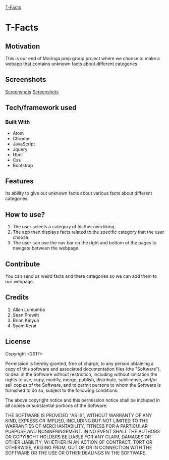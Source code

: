 [T-Facts](https://syamkerai.github.io/group_project/)
# T-Facts

## Motivation
 This is our end of Moringa prep group project where we choose to make a webapp that contains unknown facts about different categories.
## Screenshots
[Screenshots](images/readme/Screenshots)
[Screenshots](images/readme/Screenshots1)
## Tech/framework used
### Built With
* Atom
* Chrome
* JavaScript
* Jquery
* Html
* Css
* Bootstrap

## Features
Its ability to give out unknown facts about various facts about different categories.

## How to use?
1. The user selects a category of his/her own liking
2. The app then displays facts related to the specific category that the user choose.
3. The user can use the nav bar on the right and bottom of the pages to navigate between the webpage.

## Contribute
You can send us weird facts and there categories so we can add them to our webpage.

## Credits
1. Allan Lumumba
2. Sean Prewitt
3. Brian Kinyua
4. Syam Kerai

## License
Copyright <2017> 

Permission is hereby granted, free of charge, to any person obtaining a copy of this software and associated documentation files (the "Software"), to deal in the Software without restriction, including without limitation the rights to use, copy, modify, merge, publish, distribute, sublicense, and/or sell copies of the Software, and to permit persons to whom the Software is furnished to do so, subject to the following conditions:

The above copyright notice and this permission notice shall be included in all copies or substantial portions of the Software.

THE SOFTWARE IS PROVIDED "AS IS", WITHOUT WARRANTY OF ANY KIND, EXPRESS OR IMPLIED, INCLUDING BUT NOT LIMITED TO THE WARRANTIES OF MERCHANTABILITY, FITNESS FOR A PARTICULAR PURPOSE AND NONINFRINGEMENT. IN NO EVENT SHALL THE AUTHORS OR COPYRIGHT HOLDERS BE LIABLE FOR ANY CLAIM, DAMAGES OR OTHER LIABILITY, WHETHER IN AN ACTION OF CONTRACT, TORT OR OTHERWISE, ARISING FROM, OUT OF OR IN CONNECTION WITH THE SOFTWARE OR THE USE OR OTHER DEALINGS IN THE SOFTWARE.
